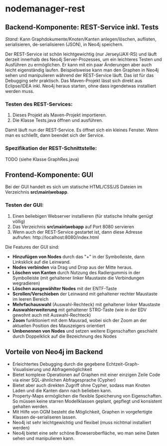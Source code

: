 # nodemanager-rest


## Backend-Komponente: REST-Service inkl. Tests
*Stand:* Kann Graphdokumente/Knoten/Kanten anlegen/löschen, auflisten, serialisieren, de-serialisieren (JSON), in Neo4j speichern. 

Der REST-Service ist schön leichtgewichtig (nur Jersey/JAX-RS) und läuft derzeit innerhalb des Neo4j Server-Prozesses, um ein leichteres Testen und Ausführen zu ermöglichen. Er kann mit ein paar Änderungen aber auch leicht eigenständig laufen. 
Beispielsweise kann man den Graphen in Neo4j sehen und manipulieren während der REST-Service läuft. Das ist für das Debugging sehr praktisch.
Das Maven-Projekt lässt sich direkt aus Eclipse/IDEA inkl. Neo4j heraus starten, ohne dass irgendetwas installiert werden muss. 

### Testen des REST-Services:
1. Dieses Projekt als Maven-Projekt importieren.
2. Die Klasse Tests.java öffnen und ausführen.  

Damit läuft nun der REST-Service. Es öffnet sich ein kleines Fenster. Wenn man es schließt, dann beendet sich der Service.


### Spezifikation der REST-Schnittstelle:
TODO (siehe Klasse GraphRes.java)


## Frontend-Komponente: GUI
Bei der GUI handelt es sich um statische HTML/CSS/JS Dateien im Verzeichnis **src\main\webapp**.

### Testen der GUI:
1. Einen beliebigen Webserver installieren (für statische Inhalte genügt völlig)
2. Das Verzeichnis **src\main\webapp** auf Port 8080 servieren
3. Wenn auch der REST-Service gestartet ist, dann diese Adresse aufrufen: http://localhost:8080/index.html

Die Features der GUI sind:

- **Hinzufügen von Nodes** durch das "+" in der Symbolleiste, dann Linksklick auf die Leinwand.
- **Nodes verbinden** via Drag und Drop aus der Mitte heraus.
- **Löschen von Kanten** durch Nutzung des Radiergummis in der Symbolleiste (mit gehaltener linker Maustaste die Verbindungen wegradieren)
- **Löschen ausgewählter Nodes** mit der ENTF-Taste
- **Scrollen/Verschieben** der Leinwand mit gehaltener rechter Maustaste im leeren Bereich
- **Mehrfachauswahl** (Auswahl-Rechteck) mit gehaltener linker Maustaste
- **Auswahlerweiterung** mit gehaltener STRG-Taste (wie in der EDV gewohnt auch mit Auswahl-Rechteck)
- **Zoom** funktioniert mit dem Mausrad, wobei sich der Zoom an der aktuellen Position des Mauszeigers orientiert
- **Umbenennen von Nodes** und setzen weitere Eigenschaften geschieht durch Doppelklick auf die Bezeichnung des Nodes

## Vorteile von Neo4j im Backend
- Erleichtertes Debugging durch die gegebene Echtzeit-Graph-Visualisierung und Abfragemöglichkeit
- Bietet komplexe Operationen auf Graphen mit einer einzigen Zeile Code via einer SQL-ähnlichen Abfragesprache (Cypher) 
- Bietet aber auch direkten Zugriff ohne Cypher, sodass man Knoten Laden und die Kanten dann nach belieben kann. 
- Property-Maps ermöglichen die flexible Speicherung von Eigenschaften. So müssen keine starren Modellklassen geplant, gepflegt und konsistent gehalten werden. 
- Mit Hilfe von OGM besteht die Möglichkeit, Graphen in vorgefertigte Klassen de-serialiseren lassen. 
- Neo4j ist sehr leichtgewichtig und flexibel (muss nichtmal installiert werden)
- Neo4j bietet eine sehr schöne Browseroberfläche, wo man seine Daten sehen und manipulieren kann. 
